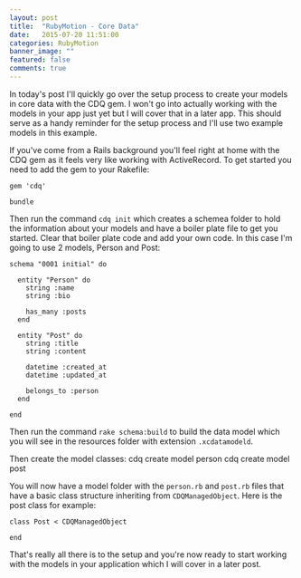 ```yaml
---
layout: post
title:  "RubyMotion - Core Data"
date:   2015-07-20 11:51:00
categories: RubyMotion
banner_image: ""
featured: false
comments: true
---
```


In today's post I'll quickly go over the setup process to create your models in core data with the CDQ gem.  I won't go into actually working with the models in your app just yet but I will cover that in a later app.  This should serve as a handy reminder for the setup process and I'll use two example models in this example.

<!--more-->

If you've come from a Rails background you'll feel right at home with the CDQ gem as it feels very like working with ActiveRecord.  To get started you need to add the gem to your Rakefile:

    gem 'cdq'

    bundle

Then run the command ```cdq init``` which creates a schemea folder to hold the information about your models and have a boiler plate file to get you started.  Clear that boiler plate code and add your own code.  In this case I'm going to use 2 models, Person and Post:

    schema "0001 initial" do

      entity "Person" do
        string :name
        string :bio

        has_many :posts
      end

      entity "Post" do
        string :title
        string :content

        datetime :created_at
        datetime :updated_at

        belongs_to :person
      end

    end
    
Then run the command ```rake schema:build``` to build the data model which you will see in the resources folder with extension ```.xcdatamodeld```.

Then create the model classes:
    cdq create model person
    cdq create model post

You will now have a model folder with the ```person.rb``` and ```post.rb``` files that have a basic class structure inheriting from ```CDQManagedObject```. Here is the post class for example:

    class Post < CDQManagedObject

    end
    
That's really all there is to the setup and you're now ready to start working with the models in your application which I will cover in a later post.
